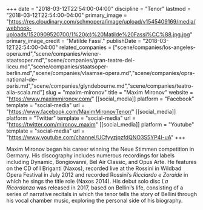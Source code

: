+++
date = "2018-03-12T22:54:00-04:00"
discipline = "Tenor"
lastmod = "2018-03-12T22:54:00-04:00"
primary_image = "https://res.cloudinary.com/schmopera/image/upload/v1545409169/media/webhook-uploads/1520909520700/1%20(c)%20Matilde%20Fassi%CC%88.jpg.jpg"
primary_image_credit = "Matilde Fassï."
publishDate = "2018-03-12T22:54:00-04:00"
related_companies = ["scene/companies/los-angeles-opera.md","scene/companies/wiener-staatsoper.md","scene/companies/gran-teatre-del-liceu.md","scene/companies/staatsoper-berlin.md","scene/companies/vlaamse-opera.md","scene/companies/opra-national-de-paris.md","scene/companies/glyndebourne.md","scene/companies/teatro-alla-scala.md"]
slug = "maxim-mironov"
title = "Maxim Mironov"
website = "https://www.maximmironov.com/"
[[social_media]]
platform = "Facebook"
template = "social-media"
url = "https://www.facebook.com/MaximMironovTenor/"
[[social_media]]
platform = "Twitter"
template = "social-media"
url = "https://twitter.com/mironov_maxim"
[[social_media]]
platform = "Youtube"
template = "social-media"
url = "https://www.youtube.com/channel/UCfyyzjpzfdQNO3S5YP4l-uA"
+++

Maxim Mironov began his career winning the Neue Stimmen competition in Germany.  His discography includes numerous recordings for labels including Dynamic, Bongiovanni, Bel Air Classic, and Opus Arte. He features on the CD of I Briganti (Naxos), recorded live at the Rossini in Wildbad Opera Festival in July 2012 and recorded Rossini’s *Ricciardo e Zoraide* in which he sings the title role (Naxos 2014). His debut solo disc *La Ricordanza* was released in 2017, based on Bellini’s life, consisting of a series of narrative recitals in which the tenor tells the story of Bellini through his vocal chamber music, exploring the personal side of his biography.
